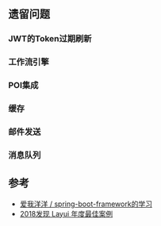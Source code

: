 ## 遗留问题

### JWT的Token过期刷新

### 工作流引擎

### POI集成

### 缓存

### 邮件发送

### 消息队列

## 参考
- [爱我洋洋 / spring-boot-framework的学习](https://gitee.com/loveyy/spring-boot-framework)
- [2018发现 Layui 年度最佳案例](http://fly.layui.com/case/2018/)